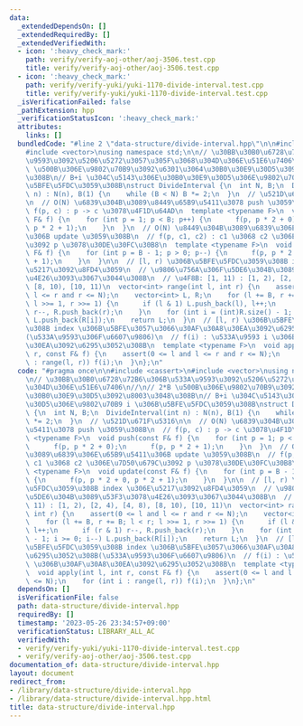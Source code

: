 ```yaml
---
data:
  _extendedDependsOn: []
  _extendedRequiredBy: []
  _extendedVerifiedWith:
  - icon: ':heavy_check_mark:'
    path: verify/verify-aoj-other/aoj-3506.test.cpp
    title: verify/verify-aoj-other/aoj-3506.test.cpp
  - icon: ':heavy_check_mark:'
    path: verify/verify-yuki/yuki-1170-divide-interval.test.cpp
    title: verify/verify-yuki/yuki-1170-divide-interval.test.cpp
  _isVerificationFailed: false
  _pathExtension: hpp
  _verificationStatusIcon: ':heavy_check_mark:'
  attributes:
    links: []
  bundledCode: "#line 2 \"data-structure/divide-interval.hpp\"\n\n#include <cassert>\n\
    #include <vector>\nusing namespace std;\n\n// \u30BB\u30B0\u6728\u72B6\u306B\u533A\
    \u9593\u3092\u5206\u5272\u3057\u305F\u3068\u304D\u306E\u51E6\u7406\n//\n// 2*B\
    \ \u500B\u306E\u9802\u70B9\u3092\u6301\u3064\u30B0\u30E9\u30D5\u3092\u8003\u3048\
    \u308B\n// B+i \u304C\u5143\u306E\u30B0\u30E9\u30D5\u306E\u9802\u70B9 i \u306B\
    \u5BFE\u5FDC\u3059\u308B\nstruct DivideInterval {\n  int N, B;\n  DivideInterval(int\
    \ n) : N(n), B(1) {\n    while (B < N) B *= 2;\n  }\n  // \u521D\u671F\u5316\n\
    \n  // O(N) \u6839\u304B\u3089\u8449\u65B9\u5411\u3078 push \u3059\u308B\n  //\
    \ f(p, c) : p -> c \u3078\u4F1D\u64AD\n  template <typename F>\n  void push(const\
    \ F& f) {\n    for (int p = 1; p < B; p++) {\n      f(p, p * 2 + 0);\n      f(p,\
    \ p * 2 + 1);\n    }\n  }\n  // O(N) \u8449\u304B\u3089\u6839\u306E\u65B9\u5411\
    \u306B update \u3059\u308B\n  // f(p, c1, c2) : c1 \u3068 c2 \u306E\u7D50\u679C\
    \u3092 p \u3078\u30DE\u30FC\u30B8\n  template <typename F>\n  void update(const\
    \ F& f) {\n    for (int p = B - 1; p > 0; p--) {\n      f(p, p * 2 + 0, p * 2\
    \ + 1);\n    }\n  }\n\n  // [l, r) \u306B\u5BFE\u5FDC\u3059\u308B index \u306E\
    \u5217\u3092\u8FD4\u3059\n  // \u9806\u756A\u306F\u5DE6\u304B\u3089\u53F3\u3078\
    \u4E26\u3093\u3067\u3044\u308B\n  // \u4F8B: [1, 11) : [1, 2), [2, 4), [4, 8),\
    \ [8, 10), [10, 11)\n  vector<int> range(int l, int r) {\n    assert(0 <= l and\
    \ l <= r and r <= N);\n    vector<int> L, R;\n    for (l += B, r += B; l < r;\
    \ l >>= 1, r >>= 1) {\n      if (l & 1) L.push_back(l), l++;\n      if (r & 1)\
    \ r--, R.push_back(r);\n    }\n    for (int i = (int)R.size() - 1; i >= 0; i--)\
    \ L.push_back(R[i]);\n    return L;\n  }\n  // [l, r) \u306B\u5BFE\u5FDC\u3059\
    \u308B index \u306B\u5BFE\u3057\u3066\u30AF\u30A8\u30EA\u3092\u6295\u3052\u308B\
    (\u533A\u9593\u306F\u6607\u9806)\n  // f(i) : \u533A\u9593 i \u306B\u30AF\u30A8\
    \u30EA\u3092\u6295\u3052\u308B\n  template <typename F>\n  void apply(int l, int\
    \ r, const F& f) {\n    assert(0 <= l and l <= r and r <= N);\n    for (int i\
    \ : range(l, r)) f(i);\n  }\n};\n"
  code: "#pragma once\n\n#include <cassert>\n#include <vector>\nusing namespace std;\n\
    \n// \u30BB\u30B0\u6728\u72B6\u306B\u533A\u9593\u3092\u5206\u5272\u3057\u305F\u3068\
    \u304D\u306E\u51E6\u7406\n//\n// 2*B \u500B\u306E\u9802\u70B9\u3092\u6301\u3064\
    \u30B0\u30E9\u30D5\u3092\u8003\u3048\u308B\n// B+i \u304C\u5143\u306E\u30B0\u30E9\
    \u30D5\u306E\u9802\u70B9 i \u306B\u5BFE\u5FDC\u3059\u308B\nstruct DivideInterval\
    \ {\n  int N, B;\n  DivideInterval(int n) : N(n), B(1) {\n    while (B < N) B\
    \ *= 2;\n  }\n  // \u521D\u671F\u5316\n\n  // O(N) \u6839\u304B\u3089\u8449\u65B9\
    \u5411\u3078 push \u3059\u308B\n  // f(p, c) : p -> c \u3078\u4F1D\u64AD\n  template\
    \ <typename F>\n  void push(const F& f) {\n    for (int p = 1; p < B; p++) {\n\
    \      f(p, p * 2 + 0);\n      f(p, p * 2 + 1);\n    }\n  }\n  // O(N) \u8449\u304B\
    \u3089\u6839\u306E\u65B9\u5411\u306B update \u3059\u308B\n  // f(p, c1, c2) :\
    \ c1 \u3068 c2 \u306E\u7D50\u679C\u3092 p \u3078\u30DE\u30FC\u30B8\n  template\
    \ <typename F>\n  void update(const F& f) {\n    for (int p = B - 1; p > 0; p--)\
    \ {\n      f(p, p * 2 + 0, p * 2 + 1);\n    }\n  }\n\n  // [l, r) \u306B\u5BFE\
    \u5FDC\u3059\u308B index \u306E\u5217\u3092\u8FD4\u3059\n  // \u9806\u756A\u306F\
    \u5DE6\u304B\u3089\u53F3\u3078\u4E26\u3093\u3067\u3044\u308B\n  // \u4F8B: [1,\
    \ 11) : [1, 2), [2, 4), [4, 8), [8, 10), [10, 11)\n  vector<int> range(int l,\
    \ int r) {\n    assert(0 <= l and l <= r and r <= N);\n    vector<int> L, R;\n\
    \    for (l += B, r += B; l < r; l >>= 1, r >>= 1) {\n      if (l & 1) L.push_back(l),\
    \ l++;\n      if (r & 1) r--, R.push_back(r);\n    }\n    for (int i = (int)R.size()\
    \ - 1; i >= 0; i--) L.push_back(R[i]);\n    return L;\n  }\n  // [l, r) \u306B\
    \u5BFE\u5FDC\u3059\u308B index \u306B\u5BFE\u3057\u3066\u30AF\u30A8\u30EA\u3092\
    \u6295\u3052\u308B(\u533A\u9593\u306F\u6607\u9806)\n  // f(i) : \u533A\u9593 i\
    \ \u306B\u30AF\u30A8\u30EA\u3092\u6295\u3052\u308B\n  template <typename F>\n\
    \  void apply(int l, int r, const F& f) {\n    assert(0 <= l and l <= r and r\
    \ <= N);\n    for (int i : range(l, r)) f(i);\n  }\n};\n"
  dependsOn: []
  isVerificationFile: false
  path: data-structure/divide-interval.hpp
  requiredBy: []
  timestamp: '2023-05-26 23:34:57+09:00'
  verificationStatus: LIBRARY_ALL_AC
  verifiedWith:
  - verify/verify-yuki/yuki-1170-divide-interval.test.cpp
  - verify/verify-aoj-other/aoj-3506.test.cpp
documentation_of: data-structure/divide-interval.hpp
layout: document
redirect_from:
- /library/data-structure/divide-interval.hpp
- /library/data-structure/divide-interval.hpp.html
title: data-structure/divide-interval.hpp
---
```

